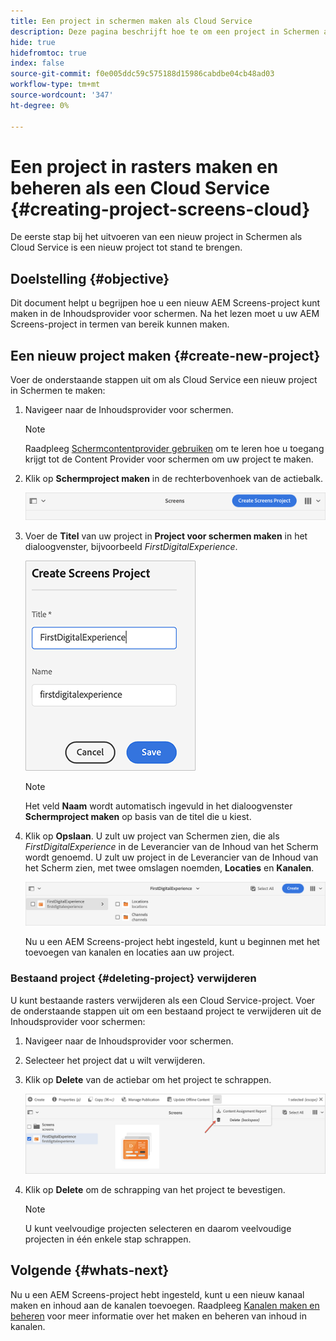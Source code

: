 ```yaml
---
title: Een project in schermen maken als Cloud Service
description: Deze pagina beschrijft hoe te om een project in Schermen als Cloud Service tot stand te brengen.
hide: true
hidefromtoc: true
index: false
source-git-commit: f0e005ddc59c575188d15986cabdbe04cb48ad03
workflow-type: tm+mt
source-wordcount: '347'
ht-degree: 0%

---
```



# Een project in rasters maken en beheren als een Cloud Service {#creating-project-screens-cloud}

De eerste stap bij het uitvoeren van een nieuw project in Schermen als Cloud Service is een nieuw project tot stand te brengen.

## Doelstelling {#objective}

Dit document helpt u begrijpen hoe u een nieuw AEM Screens-project kunt maken in de Inhoudsprovider voor schermen. Na het lezen moet u uw AEM Screens-project in termen van bereik kunnen maken.

## Een nieuw project maken {#create-new-project}

Voer de onderstaande stappen uit om als Cloud Service een nieuw project in Schermen te maken:

1. Navigeer naar de Inhoudsprovider voor schermen.

   >[!NOTE]
   >Raadpleeg [Schermcontentprovider gebruiken](/help/screens-cloud/setting-up-project/using-screens-content-provider.md) om te leren hoe u toegang krijgt tot de Content Provider voor schermen om uw project te maken.

1. Klik op **Schermproject maken** in de rechterbovenhoek van de actiebalk.

   ![](/help/screens-cloud/assets/create-content/create-screens-project1.png)

1. Voer de **Titel** van uw project in **Project voor schermen maken** in het dialoogvenster, bijvoorbeeld *FirstDigitalExperience*.

   ![](/help/screens-cloud/assets/create-content/create-screens-project2.png)

   >[!NOTE]
   >Het veld **Naam** wordt automatisch ingevuld in het dialoogvenster **Schermproject maken** op basis van de titel die u kiest.

1. Klik op **Opslaan**. U zult uw project van Schermen zien, die als *FirstDigitalExperience* in de Leverancier van de Inhoud van het Scherm wordt genoemd. U zult uw project in de Leverancier van de Inhoud van het Scherm zien, met twee omslagen noemden, **Locaties** en **Kanalen**.

   ![](/help/screens-cloud/assets/create-content/create-screens-project3.png)

   Nu u een AEM Screens-project hebt ingesteld, kunt u beginnen met het toevoegen van kanalen en locaties aan uw project.

### Bestaand project {#deleting-project} verwijderen

U kunt bestaande rasters verwijderen als een Cloud Service-project.
Voer de onderstaande stappen uit om een bestaand project te verwijderen uit de Inhoudsprovider voor schermen:

1. Navigeer naar de Inhoudsprovider voor schermen.
1. Selecteer het project dat u wilt verwijderen.
1. Klik op **Delete** van de actiebar om het project te schrappen.

   ![](/help/screens-cloud/assets/create-content/create-project5.png)

1. Klik op **Delete** om de schrapping van het project te bevestigen.

   >[!NOTE]
   >U kunt veelvoudige projecten selecteren en daarom veelvoudige projecten in één enkele stap schrappen.

## Volgende {#whats-next}

Nu u een AEM Screens-project hebt ingesteld, kunt u een nieuw kanaal maken en inhoud aan de kanalen toevoegen. Raadpleeg [Kanalen maken en beheren](/help/screens-cloud/creating-content/creating-channels-screens-cloud.md) voor meer informatie over het maken en beheren van inhoud in kanalen.